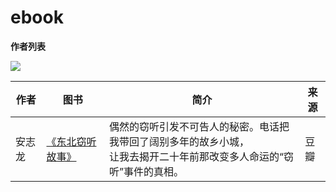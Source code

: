 # ebook


**作者列表**

![](https://vin.dynalias.com/bookshelf/author/aricerul.gif)

| 作者   | 图书                                                | 简介                                                                                                                         | 来源 |
| ------ | --------------------------------------------------- | ---------------------------------------------------------------------------------------------------------------------------- | ---- |
| 安志龙 | [《东北窃听故事》](https://dbqtgs-douban.wangbin.org/) | 偶然的窃听引发不可告人的秘密。电话把我带回了阔别多年的故乡小城，<br />让我去揭开二十年前那改变多人命运的“窃听”事件的真相。 | 豆瓣 |
